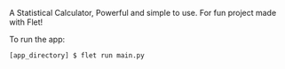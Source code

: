 A Statistical Calculator, Powerful and simple to use.
For fun project made with Flet!

To run the app:

```
[app_directory] $ flet run main.py
```
